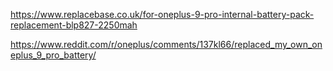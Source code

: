 https://www.replacebase.co.uk/for-oneplus-9-pro-internal-battery-pack-replacement-blp827-2250mah

https://www.reddit.com/r/oneplus/comments/137kl66/replaced_my_own_oneplus_9_pro_battery/